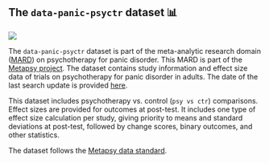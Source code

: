 ## **The `data-panic-psyctr` dataset** 📊 


[<img src="https://img.shields.io/badge/DOI-10.5281%2Fzenodo.7254845-blue">](https://dx.doi.org/10.5281/zenodo.7254845)

The `data-panic-psyctr` dataset is part of the meta-analytic research domain ([MARD](https://docs.metapsy.org/uploads/ebmental-2022-300509.pdf)) on psychotherapy for panic disorder. This MARD is part of the [Metapsy project](https://www.metapsy.org/). The dataset contains study information and effect size data of trials on psychotherapy for panic disorder in adults. The date of the last search update is provided [here](https://github.com/metapsy-project/data-panic-psyctr/blob/master/metadata/last_search.txt). 

This dataset includes psychotherapy vs. control (`psy vs ctr`) comparisons. Effect sizes are provided for outcomes at post-test. It includes one type of effect size calculation per study, giving priority to means and standard deviations at post-test, followed by change scores, binary outcomes, and other statistics.

The dataset follows the [Metapsy data standard](https://docs.metapsy.org/data-preparation/format/).
